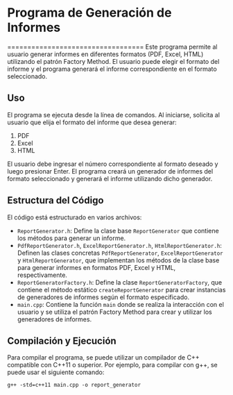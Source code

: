 # Programa de Generación de Informes
==================================
Este programa permite al usuario generar informes en diferentes formatos (PDF, Excel, HTML) utilizando el patrón Factory Method. El usuario puede elegir el formato del informe y el programa generará el informe correspondiente en el formato seleccionado.

Uso
---
El programa se ejecuta desde la línea de comandos. Al iniciarse, solicita al usuario que elija el formato del informe que desea generar:

1. PDF
2. Excel
3. HTML

El usuario debe ingresar el número correspondiente al formato deseado y luego presionar Enter. El programa creará un generador de informes del formato seleccionado y generará el informe utilizando dicho generador.

Estructura del Código
---------------------
El código está estructurado en varios archivos:

- `ReportGenerator.h`: Define la clase base `ReportGenerator` que contiene los métodos para generar un informe.
- `PdfReportGenerator.h`, `ExcelReportGenerator.h`, `HtmlReportGenerator.h`: Definen las clases concretas `PdfReportGenerator`, `ExcelReportGenerator` y `HtmlReportGenerator`, que implementan los métodos de la clase base para generar informes en formatos PDF, Excel y HTML, respectivamente.
- `ReportGeneratorFactory.h`: Define la clase `ReportGeneratorFactory`, que contiene el método estático `createReportGenerator` para crear instancias de generadores de informes según el formato especificado.
- `main.cpp`: Contiene la función `main` donde se realiza la interacción con el usuario y se utiliza el patrón Factory Method para crear y utilizar los generadores de informes.

Compilación y Ejecución
------------------------
Para compilar el programa, se puede utilizar un compilador de C++ compatible con C++11 o superior. Por ejemplo, para compilar con g++, se puede usar el siguiente comando:
```
g++ -std=c++11 main.cpp -o report_generator
```
